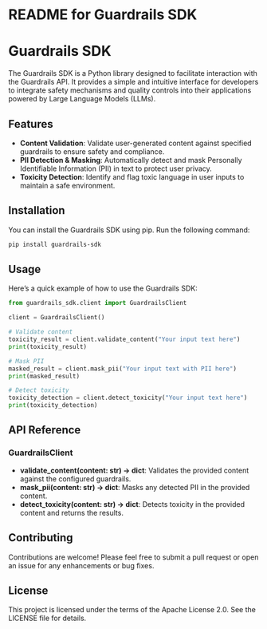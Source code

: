 # README for Guardrails SDK

# Guardrails SDK

The Guardrails SDK is a Python library designed to facilitate interaction with the Guardrails API. It provides a simple and intuitive interface for developers to integrate safety mechanisms and quality controls into their applications powered by Large Language Models (LLMs).

## Features

- **Content Validation**: Validate user-generated content against specified guardrails to ensure safety and compliance.
- **PII Detection & Masking**: Automatically detect and mask Personally Identifiable Information (PII) in text to protect user privacy.
- **Toxicity Detection**: Identify and flag toxic language in user inputs to maintain a safe environment.

## Installation

You can install the Guardrails SDK using pip. Run the following command:

```bash
pip install guardrails-sdk
```

## Usage

Here’s a quick example of how to use the Guardrails SDK:

```python
from guardrails_sdk.client import GuardrailsClient

client = GuardrailsClient()

# Validate content
toxicity_result = client.validate_content("Your input text here")
print(toxicity_result)

# Mask PII
masked_result = client.mask_pii("Your input text with PII here")
print(masked_result)

# Detect toxicity
toxicity_detection = client.detect_toxicity("Your input text here")
print(toxicity_detection)
```

## API Reference

### GuardrailsClient

- **validate_content(content: str) -> dict**: Validates the provided content against the configured guardrails.
- **mask_pii(content: str) -> dict**: Masks any detected PII in the provided content.
- **detect_toxicity(content: str) -> dict**: Detects toxicity in the provided content and returns the results.

## Contributing

Contributions are welcome! Please feel free to submit a pull request or open an issue for any enhancements or bug fixes.

## License

This project is licensed under the terms of the Apache License 2.0. See the LICENSE file for details.